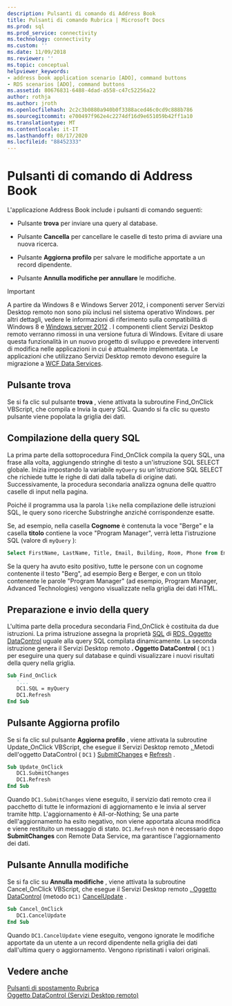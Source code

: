 ```yaml
---
description: Pulsanti di comando di Address Book
title: Pulsanti di comando Rubrica | Microsoft Docs
ms.prod: sql
ms.prod_service: connectivity
ms.technology: connectivity
ms.custom: ''
ms.date: 11/09/2018
ms.reviewer: ''
ms.topic: conceptual
helpviewer_keywords:
- address book application scenario [ADO], command buttons
- RDS scenarios [ADO], command buttons
ms.assetid: 80676831-6488-4dad-a558-c47c52256a22
author: rothja
ms.author: jroth
ms.openlocfilehash: 2c2c3b0880a940b0f3388aced46c0cd9c888b786
ms.sourcegitcommit: e700497f962e4c2274df16d9e651059b42ff1a10
ms.translationtype: MT
ms.contentlocale: it-IT
ms.lasthandoff: 08/17/2020
ms.locfileid: "88452333"
---
```

# <a name="address-book-command-buttons"></a>Pulsanti di comando di Address Book
L'applicazione Address Book include i pulsanti di comando seguenti:  
  
-   Pulsante **trova** per inviare una query al database.  
  
-   Pulsante **Cancella** per cancellare le caselle di testo prima di avviare una nuova ricerca.  
  
-   Pulsante **Aggiorna profilo** per salvare le modifiche apportate a un record dipendente.  
  
-   Pulsante **Annulla modifiche per annullare** le modifiche.  
  
> [!IMPORTANT]
>  A partire da Windows 8 e Windows Server 2012, i componenti server Servizi Desktop remoto non sono più inclusi nel sistema operativo Windows. per altri dettagli, vedere le informazioni di riferimento sulla compatibilità di Windows 8 e [Windows server 2012](https://www.microsoft.com/download/details.aspx?id=27416) . I componenti client Servizi Desktop remoto verranno rimossi in una versione futura di Windows. Evitare di usare questa funzionalità in un nuovo progetto di sviluppo e prevedere interventi di modifica nelle applicazioni in cui è attualmente implementata. Le applicazioni che utilizzano Servizi Desktop remoto devono eseguire la migrazione a [WCF Data Services](https://go.microsoft.com/fwlink/?LinkId=199565).  
  
## <a name="find-button"></a>Pulsante trova  
 Se si fa clic sul pulsante **trova** , viene attivata la subroutine Find_OnClick VBScript, che compila e Invia la query SQL. Quando si fa clic su questo pulsante viene popolata la griglia dei dati.  
  
## <a name="building-the-sql-query"></a>Compilazione della query SQL  
 La prima parte della sottoprocedura Find_OnClick compila la query SQL, una frase alla volta, aggiungendo stringhe di testo a un'istruzione SQL SELECT globale. Inizia impostando la variabile `myQuery` su un'istruzione SQL SELECT che richiede tutte le righe di dati dalla tabella di origine dati. Successivamente, la procedura secondaria analizza ognuna delle quattro caselle di input nella pagina.  
  
 Poiché il programma usa la parola `like` nella compilazione delle istruzioni SQL, le query sono ricerche Substringhe anziché corrispondenze esatte.  
  
 Se, ad esempio, nella casella **Cognome** è contenuta la voce "Berge" e la casella **titolo** contiene la voce "Program Manager", verrà letta l'istruzione SQL (valore di `myQuery` ):  
  
```sql
Select FirstName, LastName, Title, Email, Building, Room, Phone from Employee where lastname like 'Berge%' and title like 'Program Manager%'  
```  
  
 Se la query ha avuto esito positivo, tutte le persone con un cognome contenente il testo "Berg", ad esempio Berg e Berger, e con un titolo contenente le parole "Program Manager" (ad esempio, Program Manager, Advanced Technologies) vengono visualizzate nella griglia dei dati HTML.  
  
## <a name="preparing-and-sending-the-query"></a>Preparazione e invio della query  
 L'ultima parte della procedura secondaria Find_OnClick è costituita da due istruzioni. La prima istruzione assegna la proprietà [SQL](../../../ado/reference/rds-api/sql-property.md) di [RDS. Oggetto DataControl](../../../ado/reference/rds-api/datacontrol-object-rds.md) uguale alla query SQL compilata dinamicamente. La seconda istruzione genera il Servizi Desktop remoto **. Oggetto DataControl** ( `DC1` ) per eseguire una query sul database e quindi visualizzare i nuovi risultati della query nella griglia.  
  
```vb
Sub Find_OnClick  
   '...  
   DC1.SQL = myQuery  
   DC1.Refresh  
End Sub  
```  
  
## <a name="update-profile-button"></a>Pulsante Aggiorna profilo  
 Se si fa clic sul pulsante **Aggiorna profilo** , viene attivata la subroutine Update_OnClick VBScript, che esegue il Servizi Desktop remoto [. ](../../../ado/reference/rds-api/datacontrol-object-rds.md) Metodi dell'oggetto DataControl ( `DC1` ) [SubmitChanges](../../../ado/reference/rds-api/submitchanges-method-rds.md) e [Refresh](../../../ado/reference/rds-api/refresh-method-rds.md) .  
  
```vb
Sub Update_OnClick  
   DC1.SubmitChanges  
   DC1.Refresh  
End Sub  
```  
  
 Quando `DC1.SubmitChanges` viene eseguito, il servizio dati remoto crea il pacchetto di tutte le informazioni di aggiornamento e le invia al server tramite http. L'aggiornamento è All-or-Nothing; Se una parte dell'aggiornamento ha esito negativo, non viene apportata alcuna modifica e viene restituito un messaggio di stato. `DC1.Refresh` non è necessario dopo **SubmitChanges** con Remote Data Service, ma garantisce l'aggiornamento dei dati.  
  
## <a name="cancel-changes-button"></a>Pulsante Annulla modifiche  
 Se si fa clic su **Annulla modifiche** , viene attivata la subroutine Cancel_OnClick VBScript, che esegue il Servizi Desktop remoto [. Oggetto DataControl](../../../ado/reference/rds-api/datacontrol-object-rds.md) (metodo `DC1)` [CancelUpdate](../../../ado/reference/rds-api/cancelupdate-method-rds.md) .  
  
```vb
Sub Cancel_OnClick  
   DC1.CancelUpdate  
End Sub  
```  
  
 Quando `DC1.CancelUpdate` viene eseguito, vengono ignorate le modifiche apportate da un utente a un record dipendente nella griglia dei dati dall'ultima query o aggiornamento. Vengono ripristinati i valori originali.  
  
## <a name="see-also"></a>Vedere anche  
 [Pulsanti di spostamento Rubrica](../../../ado/guide/remote-data-service/address-book-navigation-buttons.md)   
 [Oggetto DataControl (Servizi Desktop remoto)](../../../ado/reference/rds-api/datacontrol-object-rds.md)


